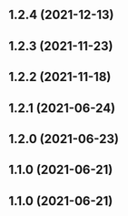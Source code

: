 ## 1.2.4 (2021-12-13)


## 1.2.3 (2021-11-23)


## 1.2.2 (2021-11-18)


## 1.2.1 (2021-06-24)


## 1.2.0 (2021-06-23)


## 1.1.0 (2021-06-21)


## 1.1.0 (2021-06-21)



